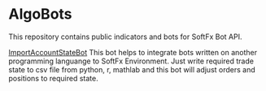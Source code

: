 # AlgoBots
This repository contains public indicators and bots for SoftFx Bot API.

[ImportAccountStateBot](https://github.com/SoftFx/AlgoBots/tree/develop/src/ImportAccountStateBot)
This bot helps to integrate bots written on another programming languange to SoftFx Environment. Just write required trade state to csv file from python, r, mathlab and this bot will adjust orders and positions to required state.
